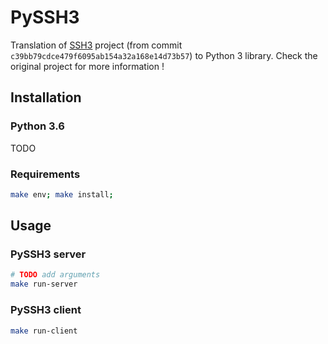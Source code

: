 # PySSH3

Translation of [SSH3](https://github.com/francoismichel/ssh3/tree/c39bb79cdce479f6095ab154a32a168e14d73b57) project (from commit `c39bb79cdce479f6095ab154a32a168e14d73b57`) to Python 3 library. Check the original project for more information ! 

## Installation

### Python 3.6

TODO

### Requirements

```bash
make env; make install;
``` 

## Usage

### PySSH3 server
```bash
# TODO add arguments
make run-server
```

### PySSH3 client
```bash
make run-client
```